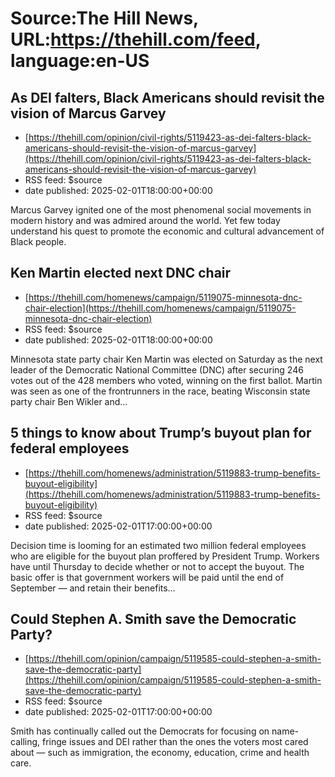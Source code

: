 # Source:The Hill News, URL:https://thehill.com/feed, language:en-US

## As DEI falters, Black Americans should revisit the vision of Marcus Garvey
 - [https://thehill.com/opinion/civil-rights/5119423-as-dei-falters-black-americans-should-revisit-the-vision-of-marcus-garvey](https://thehill.com/opinion/civil-rights/5119423-as-dei-falters-black-americans-should-revisit-the-vision-of-marcus-garvey)
 - RSS feed: $source
 - date published: 2025-02-01T18:00:00+00:00

Marcus Garvey ignited one of the most phenomenal social movements in modern history and was admired around the world. Yet few today understand his quest to promote the economic and cultural advancement of Black people.

## Ken Martin elected next DNC chair
 - [https://thehill.com/homenews/campaign/5119075-minnesota-dnc-chair-election](https://thehill.com/homenews/campaign/5119075-minnesota-dnc-chair-election)
 - RSS feed: $source
 - date published: 2025-02-01T18:00:00+00:00

Minnesota state party chair Ken Martin was elected on Saturday as the next leader of the Democratic National Committee (DNC) after securing 246 votes out of the 428 members who voted, winning on the first ballot. Martin was seen as one of the frontrunners in the race, beating Wisconsin state party chair Ben Wikler and&#8230;

## 5 things to know about Trump’s buyout plan for federal employees
 - [https://thehill.com/homenews/administration/5119883-trump-benefits-buyout-eligibility](https://thehill.com/homenews/administration/5119883-trump-benefits-buyout-eligibility)
 - RSS feed: $source
 - date published: 2025-02-01T17:00:00+00:00

Decision time is looming for an estimated two million federal employees who are eligible for the buyout plan proffered by President Trump. Workers have until Thursday to decide whether or not to accept the buyout. The basic offer is that government workers will be paid until the end of September — and retain their benefits&#8230;

## Could Stephen A. Smith save the Democratic Party?
 - [https://thehill.com/opinion/campaign/5119585-could-stephen-a-smith-save-the-democratic-party](https://thehill.com/opinion/campaign/5119585-could-stephen-a-smith-save-the-democratic-party)
 - RSS feed: $source
 - date published: 2025-02-01T17:00:00+00:00

Smith has continually called out the Democrats for focusing on name-calling, fringe issues and DEI rather than the ones the voters most cared about — such as immigration, the economy, education, crime and health care.

